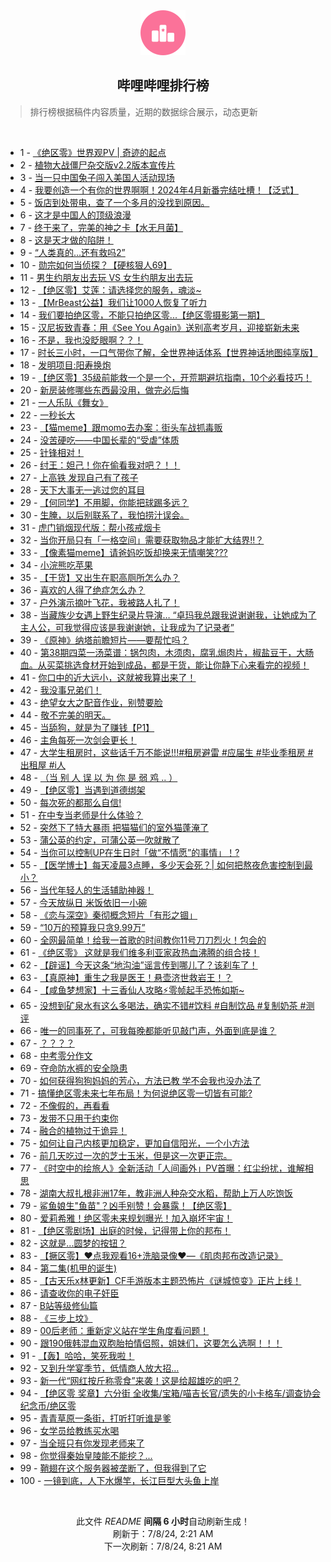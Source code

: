 <div align="center">
    <img src="./assets/icon_rank.png" alt="logo" />
    <h2>哔哩哔哩排行榜</h>
</div>

> 排行榜根据稿件内容质量，近期的数据综合展示，动态更新

<br />

<ul><li><span>1 - <a href=https://www.bilibili.com/BV1GE4m1R7k5>《绝区零》世界观PV | 奇迹的起点</a></span></li><li><span>2 - <a href=https://www.bilibili.com/BV1NS411w7Yf>植物大战僵尸杂交版v2.2版本宣传片</a></span></li><li><span>3 - <a href=https://www.bilibili.com/BV1ZH4y1w7yf>当一只中国兔子闯入美国人活动现场</a></span></li><li><span>4 - <a href=https://www.bilibili.com/BV1n6421f75a>我要创造一个有你的世界啊啊！2024年4月新番完结吐槽！【泛式】</a></span></li><li><span>5 - <a href=https://www.bilibili.com/BV1ab421E7rQ>饭店到处带电，查了一个多月的没找到原因。</a></span></li><li><span>6 - <a href=https://www.bilibili.com/BV1tW421R77P>这才是中国人的顶级浪漫</a></span></li><li><span>7 - <a href=https://www.bilibili.com/BV14T421Y7ve>终于来了，完美的神之卡【水无月菌】</a></span></li><li><span>8 - <a href=https://www.bilibili.com/BV13W421d7vA>这是天才做的陷阱！</a></span></li><li><span>9 - <a href=https://www.bilibili.com/BV1rx4y1t726>“人类真的…还有救吗2”</a></span></li><li><span>10 - <a href=https://www.bilibili.com/BV1k1421b7iE>勋宗如何当侦探？【硬核狠人69】</a></span></li><li><span>11 - <a href=https://www.bilibili.com/BV1vb421E7S4>男生约朋友出去玩 VS 女生约朋友出去玩</a></span></li><li><span>12 - <a href=https://www.bilibili.com/BV1Ex4y1t7dE>【绝区零】艾莲：请选择您的服务，魂淡~</a></span></li><li><span>13 - <a href=https://www.bilibili.com/BV171421k7j9>【MrBeast公益】我们让1000人恢复了听力</a></span></li><li><span>14 - <a href=https://www.bilibili.com/BV1hm421g7af>我们要拍绝区零，不能只拍绝区零...【绝区零摄影第一期】</a></span></li><li><span>15 - <a href=https://www.bilibili.com/BV1SH4y1F7fG>汉尼扳致青春：用《See You Again》送别高考岁月，迎接崭新未来</a></span></li><li><span>16 - <a href=https://www.bilibili.com/BV1zJ4m1T7jq>不是，我也没眨眼啊？？！</a></span></li><li><span>17 - <a href=https://www.bilibili.com/BV1fS421R7VW>时长三小时，一口气带你了解，全世界神话体系【世界神话地图纯享版】</a></span></li><li><span>18 - <a href=https://www.bilibili.com/BV1Sz421q7wL>发明项目:阳寿换炮</a></span></li><li><span>19 - <a href=https://www.bilibili.com/BV1Eb421n7eh>【绝区零】35级前能救一个是一个，开荒期避坑指南，10个必看技巧！</a></span></li><li><span>20 - <a href=https://www.bilibili.com/BV1Gf421q7d4>新房装修哪些东西最没用，做完必后悔</a></span></li><li><span>21 - <a href=https://www.bilibili.com/BV1om421G7uE>一人乐队《舞女》</a></span></li><li><span>22 - <a href=https://www.bilibili.com/BV1uJ4m1M7Ki>一秒长大</a></span></li><li><span>23 - <a href=https://www.bilibili.com/BV1kb421n7ec>【猫meme】跟momo去办案：街头车战抓毒贩</a></span></li><li><span>24 - <a href=https://www.bilibili.com/BV12M4m11764>没苦硬吃——中国长辈的“受虐”体质</a></span></li><li><span>25 - <a href=https://www.bilibili.com/BV1eb421E7AR>针锋相对！</a></span></li><li><span>26 - <a href=https://www.bilibili.com/BV1hi421h7zn>纣王：妲己！你在偷看我对吧？！！</a></span></li><li><span>27 - <a href=https://www.bilibili.com/BV1yr421T7GT>上高铁 发现自己有了孩子</a></span></li><li><span>28 - <a href=https://www.bilibili.com/BV1DZ421K78g>天下大事无一逃过您的耳目</a></span></li><li><span>29 - <a href=https://www.bilibili.com/BV1oH4y1F7P9>【何同学】不用脚，你能把球踢多远？</a></span></li><li><span>30 - <a href=https://www.bilibili.com/BV1hS411c7wq>生腌，以后别联系了，我怕捞汁误会。</a></span></li><li><span>31 - <a href=https://www.bilibili.com/BV1Ff421q7v3>虎门销烟现代版：帮小孩戒烟卡</a></span></li><li><span>32 - <a href=https://www.bilibili.com/BV11T421k7mA>当你开局只有「一格空间」需要获取物品才能扩大结界!!？</a></span></li><li><span>33 - <a href=https://www.bilibili.com/BV13E4m1R7Fm>【像素猫meme】请爸妈吃饭却换来无情嘲笑???</a></span></li><li><span>34 - <a href=https://www.bilibili.com/BV1gS411P7Kv>小浣熊吃苹果</a></span></li><li><span>35 - <a href=https://www.bilibili.com/BV15S411A7Ei>【干货】又出生在职高厕所怎么办？</a></span></li><li><span>36 - <a href=https://www.bilibili.com/BV1eZ421T78x>喜欢的人得了绝症怎么办？</a></span></li><li><span>37 - <a href=https://www.bilibili.com/BV1jS411w7su>户外演示摘叶飞花，我被路人扎了！</a></span></li><li><span>38 - <a href=https://www.bilibili.com/BV1YE421A7gH>当藏族少女遇上野生纪录片导演… “卓玛我总跟我说谢谢我，让她成为了主人公，可我觉得应该是我谢谢她，让我成为了记录者”</a></span></li><li><span>39 - <a href=https://www.bilibili.com/BV1am421G7oU>《原神》纳塔前瞻短片——要帮忙吗？</a></span></li><li><span>40 - <a href=https://www.bilibili.com/BV14y411B7nH>第38期四菜一汤菜谱：锅包肉，木须肉，腐乳焗肉片，椒盐豆干，大肠血。从买菜挑选食材开始到成品，都是干货，能让你静下心来看完的视频！</a></span></li><li><span>41 - <a href=https://www.bilibili.com/BV1gm421G7Mj>你口中的近大远小，这就被我算出来了！</a></span></li><li><span>42 - <a href=https://www.bilibili.com/BV1Bi421Y7Ub>我没事兄弟们！</a></span></li><li><span>43 - <a href=https://www.bilibili.com/BV1LZ421u71s>绝望女大之配音作业，别赞要脸</a></span></li><li><span>44 - <a href=https://www.bilibili.com/BV1hm421G7TM>敬不完美的明天。</a></span></li><li><span>45 - <a href=https://www.bilibili.com/BV14z421q7vp>当舔狗，就是为了赚钱【P1】</a></span></li><li><span>46 - <a href=https://www.bilibili.com/BV1xb421n7c8>主角每死一次剑会更长！</a></span></li><li><span>47 - <a href=https://www.bilibili.com/BV1dShseeEP9>大学生租房时，这些话千万不能说!!!#租房避雷 #应届生 #毕业季租房 #出租屋 #i人</a></span></li><li><span>48 - <a href=https://www.bilibili.com/BV1qx4y1t7oB>（当 别 人 误 以 为 你 是 弱 鸡 .. ）</a></span></li><li><span>49 - <a href=https://www.bilibili.com/BV1nW421R7zi>【绝区零】当遇到道德绑架</a></span></li><li><span>50 - <a href=https://www.bilibili.com/BV1YE421A7ZV>每次死的都那么自信!</a></span></li><li><span>51 - <a href=https://www.bilibili.com/BV1or421T7iY>在中专当老师是什么体验？</a></span></li><li><span>52 - <a href=https://www.bilibili.com/BV1cS411w7eB>突然下了特大暴雨 把猫猫们的室外猫蓬淹了</a></span></li><li><span>53 - <a href=https://www.bilibili.com/BV1Ux4y1x7rM>蒲公英的约定，可蒲公英一吹就散了</a></span></li><li><span>54 - <a href=https://www.bilibili.com/BV1eT421k7r2>当你可以控制UP在生日时「做“不情愿”的事情」！?</a></span></li><li><span>55 - <a href=https://www.bilibili.com/BV1rx4y1t7XT>【医学博士】每天凌晨3点睡，多少天会死？| 如何把熬夜危害控制到最小？</a></span></li><li><span>56 - <a href=https://www.bilibili.com/BV1fW421R747>当代年轻人的生活辅助神器！</a></span></li><li><span>57 - <a href=https://www.bilibili.com/BV1My411i71x>今天放纵日 米饭依旧一小碗</a></span></li><li><span>58 - <a href=https://www.bilibili.com/BV1LE4m1R7yo>《恋与深空》秦彻概念短片「有形之锢」</a></span></li><li><span>59 - <a href=https://www.bilibili.com/BV1vm421g7DY>“10万的预算我只贪9.99万”</a></span></li><li><span>60 - <a href=https://www.bilibili.com/BV1h6hxe8E7a>全网最简单！给我一首歌的时间教你11号刀刀烈火！包会的</a></span></li><li><span>61 - <a href=https://www.bilibili.com/BV1RT421r7KV>《绝区零》 这就是我们维多利亚家政热血沸腾的组合技！</a></span></li><li><span>62 - <a href=https://www.bilibili.com/BV1T1421k7QR>【辟谣】今天这条“地沟油”谣言传到哪儿了？该刹车了！</a></span></li><li><span>63 - <a href=https://www.bilibili.com/BV1um421G7U7>【真原神】重生之我是医王！悬壶济世救岩王！？</a></span></li><li><span>64 - <a href=https://www.bilibili.com/BV12i421a7gJ>【咸鱼梦想家】十三香仙人攻略⚡零帧起手恐怖如斯~</a></span></li><li><span>65 - <a href=https://www.bilibili.com/BV1Jx4y1x7jT>没想到矿泉水有这么多喝法，确实不错#饮料 #自制饮品 #复制奶茶 #测评</a></span></li><li><span>66 - <a href=https://www.bilibili.com/BV1Hy411i7Ty>唯一的同事死了，可我每晚都能听见敲门声，外面到底是谁？</a></span></li><li><span>67 - <a href=https://www.bilibili.com/BV1HJ4m1M7bA>？？？？</a></span></li><li><span>68 - <a href=https://www.bilibili.com/BV1cx4y147Sy>中考零分作文</a></span></li><li><span>69 - <a href=https://www.bilibili.com/BV1Sr421T7Jg>夺命防水裤的安全隐患</a></span></li><li><span>70 - <a href=https://www.bilibili.com/BV1mM4m117XV>如何获得狗狗妈妈的芳心，方法已教 学不会我也没办法了</a></span></li><li><span>71 - <a href=https://www.bilibili.com/BV1YT421Y7pa>搞懂绝区零未来七年布局！为何说绝区零一切皆有可能?</a></span></li><li><span>72 - <a href=https://www.bilibili.com/BV19Z421K7sn>不像假的，再看看</a></span></li><li><span>73 - <a href=https://www.bilibili.com/BV1BS421R7JW>发带不只用于约束你</a></span></li><li><span>74 - <a href=https://www.bilibili.com/BV1nf421z7wF>融合的植物过于诡异！</a></span></li><li><span>75 - <a href=https://www.bilibili.com/BV1yz421z77x>如何让自己内核更加稳定，更加自信阳光，一个小方法</a></span></li><li><span>76 - <a href=https://www.bilibili.com/BV1hf421z7KG>前几天吃过一次的芝士玉米，但是这一次更正宗。</a></span></li><li><span>77 - <a href=https://www.bilibili.com/BV1s1421k7pp>《时空中的绘旅人》全新活动「人间画外」PV首曝：红尘纷扰，谁解相思</a></span></li><li><span>78 - <a href=https://www.bilibili.com/BV196421Z7Si>湖南大叔扎根非洲17年，教非洲人种杂交水稻，帮助上万人吃饱饭</a></span></li><li><span>79 - <a href=https://www.bilibili.com/BV13E4m1R7kS>鲨鱼娘生"鱼苗"？凶手别赞！会暴露！【绝区零】</a></span></li><li><span>80 - <a href=https://www.bilibili.com/BV1ei421Y7BT>爱莉希雅！绝区零未来规划曝光！加入崩坏宇宙！</a></span></li><li><span>81 - <a href=https://www.bilibili.com/BV1bJ4m1M7Qa>【绝区零剧场】出庭的时候，记得带上你的邦布！</a></span></li><li><span>82 - <a href=https://www.bilibili.com/BV1US421R7et>这就是...圆梦的按钮？</a></span></li><li><span>83 - <a href=https://www.bilibili.com/BV17i421h7Li>【撅区零】❤️点我观看16+洗脑录像❤️—《肌肉邦布改造记录》</a></span></li><li><span>84 - <a href=https://www.bilibili.com/BV1rx4y1x7uh>第二集(机甲的诞生)</a></span></li><li><span>85 - <a href=https://www.bilibili.com/BV1nT421k7S5>【古天乐x林更新】CF手游版本主题恐怖片《谜城惊变》正片上线！</a></span></li><li><span>86 - <a href=https://www.bilibili.com/BV1zb421n7yB>请查收你的电子奸臣</a></span></li><li><span>87 - <a href=https://www.bilibili.com/BV1cS411w7LB>B站等级修仙篇</a></span></li><li><span>88 - <a href=https://www.bilibili.com/BV1cz421B7vf>《三步上坟》</a></span></li><li><span>89 - <a href=https://www.bilibili.com/BV1Bf421q7TD>00后老师：重新定义站在学生角度看问题！</a></span></li><li><span>90 - <a href=https://www.bilibili.com/BV1xm421G7XR>跟190俄韩混血双胞胎拍情侣照，姐妹们，这要怎么选啊！！！</a></span></li><li><span>91 - <a href=https://www.bilibili.com/BV1yM4m117F5>【轰】哈哈，笑死我啦！</a></span></li><li><span>92 - <a href=https://www.bilibili.com/BV1nH4y1w7ga>又到升学宴季节，低情商人放大招…</a></span></li><li><span>93 - <a href=https://www.bilibili.com/BV1nE4m1R75H>新一代“网红按斤称零食”来袭！这是给超雄吃的吧？</a></span></li><li><span>94 - <a href=https://www.bilibili.com/BV1D4421U7RR>【绝区零 奖章】六分街 全收集/宝箱/喵吉长官/遗失的小卡格车/调查协会纪念币/绝区零</a></span></li><li><span>95 - <a href=https://www.bilibili.com/BV13w4m1Y7WJ>青青草原一条街，打听打听谁是爹</a></span></li><li><span>96 - <a href=https://www.bilibili.com/BV1kb421E7B7>女学员给教练买水喝</a></span></li><li><span>97 - <a href=https://www.bilibili.com/BV1Em421G7Ge>当全班只有你发现老师来了</a></span></li><li><span>98 - <a href=https://www.bilibili.com/BV11T421r7gz>你觉得秦始皇陵能不能挖？...</a></span></li><li><span>99 - <a href=https://www.bilibili.com/BV1h4421U7Ui>鞘翅在这个服务器被垄断了，但我得到了它</a></span></li><li><span>100 - <a href=https://www.bilibili.com/BV1jy411B7gr>一镜到底，人下水爆竿，长江巨型大头鱼上岸</a></span></li></ul>

<br />

<p align=center>此文件 <i>README</i> <b>间隔 6 小时</b>自动刷新生成！<br>刷新于：7/8/24, 2:21 AM<br>下一次刷新：7/8/24, 8:21 AM</p>